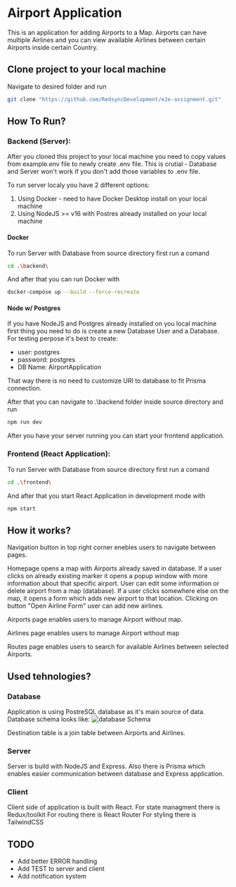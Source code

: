 # Airport Application

This is an application for adding Airports to a Map. Airports can have multiple Airlines and you can view available Airlines between certain Airports inside certain Country.

## Clone project to your local machine

Navigate to desired folder and run

```bash
git clone "https://github.com/RedsyncDevelopment/e2e-assignment.git"
```

## How To Run?

### Backend (Server):

After you cloned this project to your local machine you need to copy values from example.env file to newly create .env file. This is crutial - Database and Server won't work if you don't add those variables to .env file.

To run server localy you have 2 different options:

1. Using Docker - need to have Docker Desktop install on your local machine
2. Using NodeJS >= v16 with Postres already installed on your local machine

#### Docker

To run Server with Database from source directory first run a comand

```bash
cd .\backend\
```

And after that you can run Docker with

```bash
docker-compose up --build --force-recreate
```

#### Node w/ Postgres

If you have NodeJS and Postgres already installed on you local machine first thing you need to do is create a new Database User and a Database. For testing perpose it's best to create:

- user: postgres
- password: postgres
- DB Name: AirportApplication

That way there is no need to customize URI to database to fit Prisma connection.

After that you can navigate to .\backend folder inside source directory and run

```bash
npm run dev
```

After you have your server running you can start your frontend application.

### Frontend (React Application):

To run Server with Database from source directory first run a comand

```bash
cd .\frontend\
```

And after that you start React Application in development mode with

```bash
npm start
```

## How it works?

Navigation button in top right corner enebles users to navigate between pages.

Homepage opens a map with Airports already saved in database. If a user clicks on already existing marker it opens a popup window with more information about that specific airport. User can edit some information or delete airport from a map (database). If a user clicks somewhere else on the map, it opens a form which adds new airport to that location. Clicking on button "Open Airline Form" user can add new airlines.

Airports page enables users to manage Airport without map.

Airlines page enables users to manage Airport without map

Routes page enables users to search for available Airlines between selected Airports.

## Used tehnologies?

### Database

Application is using PostreSQL database as it's main source of data.
Database schema looks like:
![database Schema](https://lh3.googleusercontent.com/Ytm99r8kq_fymGHjXrlfqcNqMj_BdO1gWzLS0ZkQIkNyEkm95SLunJT3G0lxPQ8nXIEtnCufReXcr5RW4fl_fJeOk3CMNjRTQ0x_8a_87knq6VBM7KpJsaYvlAN2-rK0Lw6tzuCMCQe43SPBU4hAcwVk9MGgdPJc_CBjuBck2AA5IQUHLz4FcbHAIUa5Xr7nQNlBkRnO6-B7Cz8usWMRn-TspNCU2yjXPeBpFqp1B4o703ydVofXd-ub0X44l-kVa_AA5PR3WZiYVHC9A-yLaj71q8WGAgfRpVf7xVmKlwywejdNNnOToWZPx0f1qF3PF_7fs1EAGDRE5Ldq7JXAakku1hhtVvCoNZ2-fK4_qKW-dHoqAjgzvBGy1roWtS87rXutFa6DjpX8FIWKuaBcLbAlQW-PDXY0i8BsphzVsTp_1lvFDlK6Wb0he_59H00At6WdmA3kcSzPeFbR-II4-aJgc8VsbnxQZIHVlx1DtGDtbPnZ9AX0IN7QC9skDyVzyJw7lvOPZ0gDXD6UAG233R1KvtN0oe-_x96csoKXDrFji7Z91t2anehUBfVtd9KG-IW7N3JJ1Zg8SDwbgemfKEruz070FpYFCWGC_AcuWXSXwK-HtctKSypLJUEs6De8vsB79HCNf_IdhGE79dAA33HCHD3M98CKdSjE5d5ziYcYbecofnUGT8b_c-oK36xYQVnSeOrIvMRzGETvJcXQx70IqkannNTZf067dVZj1IjQcl-uUZCORCkM9Md8YG1yKj1SsLzl_-65D1raxcau_fo4NbpNfN9OJlpUOms9i5OaBl14pzMAsv5WSx5MMlALBz932IxehK4pimO1PsByubFfW9GsJxVHNzjaDglOfMwNHxFZm7m04JKAfAgHDKZMRoTvYNctn87xw6sAJUtLumD4bn8tQEbySmnN3uZFm5p2O1xZSQj-3uY0fcri_NlbaANDZk2ayPKAqcHyzhZ831mZo2q-sUWlt-uDcmwEisd11LWPZT6h7hAKu6lnTvFOcrONI_79GHtXb72JWv_j3ETTvwI=w1008-h487-no?authuser=2)

Destination table is a join table between Airports and Airlines.

### Server

Server is build with NodeJS and Express. Also there is Prisma which enables easier communication between database and Express application.

### Client

Client side of application is built with React.
For state managment there is Redux/toolkit
For routing there is React Router
For styling there is TailwindCSS

## TODO

- Add better ERROR handling
- Add TEST to server and client
- Add notification system
